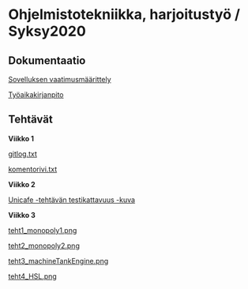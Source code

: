# Ohjelmistotekniikka, harjoitustyö / Syksy2020

## Dokumentaatio

[Sovelluksen vaatimusmäärittely](https://github.com/marcestus/ot-harjoitustyo/blob/master/dokumentaatio/vaatimusmaarittely.md)

[Työaikakirjanpito](https://github.com/Marcestus/ot-harjoitustyo/blob/master/dokumentaatio/tuntikirjanpito.md)

## Tehtävät

**Viikko 1**

[gitlog.txt](https://github.com/Marcestus/ot-harjoitustyo/blob/master/laskarit/viikko1/gitlog.txt)

[komentorivi.txt](https://github.com/Marcestus/ot-harjoitustyo/blob/master/laskarit/viikko1/komentorivi.txt)

**Viikko 2**

[Unicafe -tehtävän testikattavuus -kuva](https://github.com/Marcestus/ot-harjoitustyo/blob/master/laskarit/viikko2/Unicafe_testikattavuus.png)

**Viikko 3**

[teht1_monopoly1.png](https://github.com/Marcestus/ot-harjoitustyo/blob/master/laskarit/viikko3/teht1_monopoly1.jpg)

[teht2_monopoly2.png](https://github.com/Marcestus/ot-harjoitustyo/blob/master/laskarit/viikko3/teht2_monopoly2.jpg)

[teht3_machineTankEngine.png](https://github.com/Marcestus/ot-harjoitustyo/blob/master/laskarit/viikko3/teht3_machineTankEngine.png)

[teht4_HSL.png](https://github.com/Marcestus/ot-harjoitustyo/blob/master/laskarit/viikko3/teht4_HSL.png)
